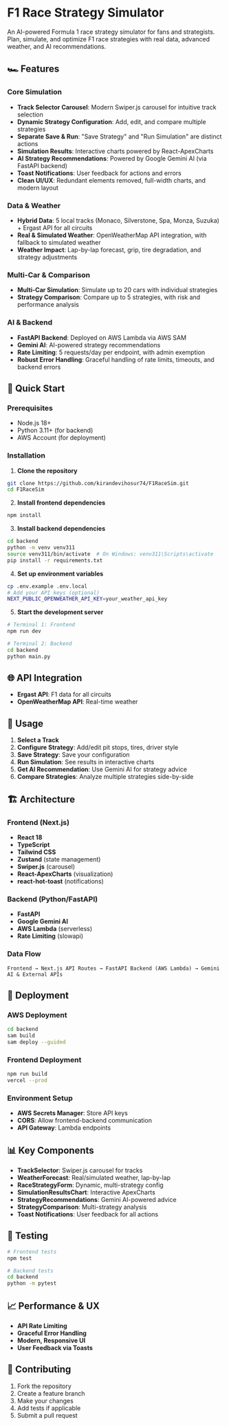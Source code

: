 # F1 Race Strategy Simulator

An AI-powered Formula 1 race strategy simulator for fans and strategists. Plan, simulate, and optimize F1 race strategies with real data, advanced weather, and AI recommendations.

## 🏎️ Features

### Core Simulation
- **Track Selector Carousel**: Modern Swiper.js carousel for intuitive track selection
- **Dynamic Strategy Configuration**: Add, edit, and compare multiple strategies
- **Separate Save & Run**: "Save Strategy" and "Run Simulation" are distinct actions
- **Simulation Results**: Interactive charts powered by React-ApexCharts
- **AI Strategy Recommendations**: Powered by Google Gemini AI (via FastAPI backend)
- **Toast Notifications**: User feedback for actions and errors
- **Clean UI/UX**: Redundant elements removed, full-width charts, and modern layout

### Data & Weather
- **Hybrid Data**: 5 local tracks (Monaco, Silverstone, Spa, Monza, Suzuka) + Ergast API for all circuits
- **Real & Simulated Weather**: OpenWeatherMap API integration, with fallback to simulated weather
- **Weather Impact**: Lap-by-lap forecast, grip, tire degradation, and strategy adjustments

### Multi-Car & Comparison
- **Multi-Car Simulation**: Simulate up to 20 cars with individual strategies
- **Strategy Comparison**: Compare up to 5 strategies, with risk and performance analysis

### AI & Backend
- **FastAPI Backend**: Deployed on AWS Lambda via AWS SAM
- **Gemini AI**: AI-powered strategy recommendations
- **Rate Limiting**: 5 requests/day per endpoint, with admin exemption
- **Robust Error Handling**: Graceful handling of rate limits, timeouts, and backend errors

## 🚀 Quick Start

### Prerequisites
- Node.js 18+
- Python 3.11+ (for backend)
- AWS Account (for deployment)

### Installation

1. **Clone the repository**
```bash
git clone https://github.com/kirandevihosur74/F1RaceSim.git
cd F1RaceSim
```

2. **Install frontend dependencies**
```bash
npm install
```

3. **Install backend dependencies**
```bash
cd backend
python -m venv venv311
source venv311/bin/activate  # On Windows: venv311\Scripts\activate
pip install -r requirements.txt
```

4. **Set up environment variables**
```bash
cp .env.example .env.local
# Add your API keys (optional)
NEXT_PUBLIC_OPENWEATHER_API_KEY=your_weather_api_key
```

5. **Start the development server**
```bash
# Terminal 1: Frontend
npm run dev

# Terminal 2: Backend
cd backend
python main.py
```

## 🌐 API Integration

- **Ergast API**: F1 data for all circuits
- **OpenWeatherMap API**: Real-time weather

## 🏁 Usage

1. **Select a Track**
2. **Configure Strategy**: Add/edit pit stops, tires, driver style
3. **Save Strategy**: Save your configuration
4. **Run Simulation**: See results in interactive charts
5. **Get AI Recommendation**: Use Gemini AI for strategy advice
6. **Compare Strategies**: Analyze multiple strategies side-by-side

## 🏗️ Architecture

### Frontend (Next.js)
- **React 18**
- **TypeScript**
- **Tailwind CSS**
- **Zustand** (state management)
- **Swiper.js** (carousel)
- **React-ApexCharts** (visualization)
- **react-hot-toast** (notifications)

### Backend (Python/FastAPI)
- **FastAPI**
- **Google Gemini AI**
- **AWS Lambda** (serverless)
- **Rate Limiting** (slowapi)
### Data Flow
```
Frontend → Next.js API Routes → FastAPI Backend (AWS Lambda) → Gemini AI & External APIs
```

## 🚀 Deployment

### AWS Deployment
```bash
cd backend
sam build
sam deploy --guided
```

### Frontend Deployment
```bash
npm run build
vercel --prod
```

### Environment Setup
- **AWS Secrets Manager**: Store API keys
- **CORS**: Allow frontend-backend communication
- **API Gateway**: Lambda endpoints

## 📊 Key Components
- **TrackSelector**: Swiper.js carousel for tracks
- **WeatherForecast**: Real/simulated weather, lap-by-lap
- **RaceStrategyForm**: Dynamic, multi-strategy config
- **SimulationResultsChart**: Interactive ApexCharts
- **StrategyRecommendations**: Gemini AI-powered advice
- **StrategyComparison**: Multi-strategy analysis
- **Toast Notifications**: User feedback for all actions

## 🧪 Testing
```bash
# Frontend tests
npm test

# Backend tests
cd backend
python -m pytest
```

## 📈 Performance & UX
- **API Rate Limiting**
- **Graceful Error Handling**
- **Modern, Responsive UI**
- **User Feedback via Toasts**

## 🤝 Contributing
1. Fork the repository
2. Create a feature branch
3. Make your changes
4. Add tests if applicable
5. Submit a pull request
